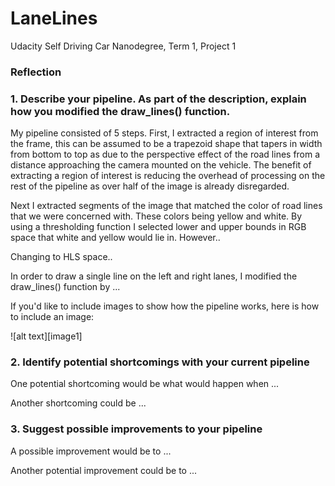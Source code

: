 # LaneLines
Udacity Self Driving Car Nanodegree, Term 1, Project 1

### Reflection

### 1. Describe your pipeline. As part of the description, explain how you modified the draw_lines() function.

My pipeline consisted of 5 steps. First, I extracted a region of interest from the frame, this can be assumed to be a trapezoid shape that tapers in width from bottom to top as due to the perspective effect of the road lines from a distance approaching the camera mounted on the vehicle. The benefit of extracting a region of interest is reducing the overhead of processing on the rest of the pipeline as over half of the image is already disregarded.

Next I extracted segments of the image that matched the color of road lines that we were concerned with. These colors being yellow and white. By using a thresholding function I selected lower and upper bounds in RGB space that white and yellow would lie in. However..

Changing to HLS space..


In order to draw a single line on the left and right lanes, I modified the draw_lines() function by ...


If you'd like to include images to show how the pipeline works, here is how to include an image: 

![alt text][image1]


### 2. Identify potential shortcomings with your current pipeline


One potential shortcoming would be what would happen when ... 

Another shortcoming could be ...


### 3. Suggest possible improvements to your pipeline

A possible improvement would be to ...

Another potential improvement could be to ...
